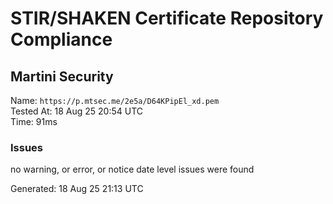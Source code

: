 # STIR/SHAKEN Certificate Repository Compliance

## Martini Security

Name: `https://p.mtsec.me/2e5a/D64KPipEl_xd.pem`\
Tested At: 18 Aug 25 20:54 UTC\
Time: 91ms

### Issues

no warning, or error, or notice date level issues were found

Generated: 18 Aug 25 21:13 UTC
